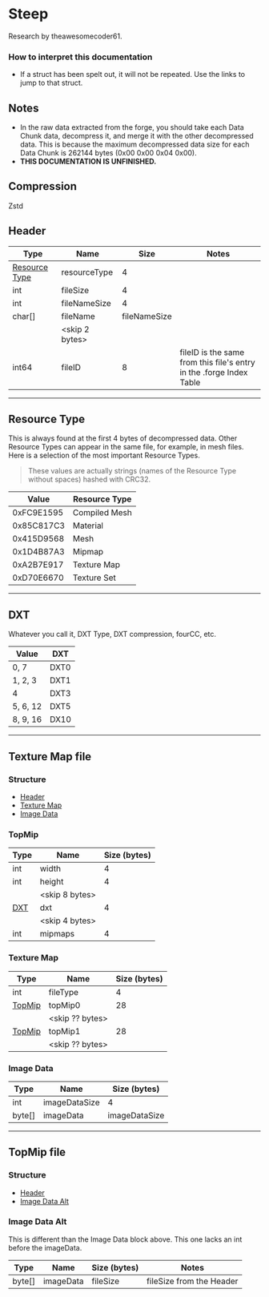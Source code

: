 # Steep
Research by theawesomecoder61.

### How to interpret this documentation
- If a struct has been spelt out, it will not be repeated. Use the links to jump to that struct.

## Notes
- In the raw data extracted from the forge, you should take each Data Chunk data, decompress it, and merge it with the other decompressed data. This is because the maximum decompressed data size for each Data Chunk is 262144 bytes (0x00 0x00 0x04 0x00).
- **THIS DOCUMENTATION IS UNFINISHED.**

## Compression
Zstd

## Header
|  Type  |      Name      |     Size     | Notes |
|--------|----------------|--------------|-------|
| [Resource Type](#resource-type)    | resourceType   | 4            |       |
| int    | fileSize       | 4            |       |
| int    | fileNameSize   | 4            |       |
| char[] | fileName       | fileNameSize |       |
|        | <skip 2 bytes> |              |       |
| int64  | fileID         | 8            | fileID is the same from this file's entry in the .forge Index Table |

---

## Resource Type
This is always found at the first 4 bytes of decompressed data. Other Resource Types can appear in the same file, for example, in mesh files. Here is a selection of the most important Resource Types.

> These values are actually strings (names of the Resource Type without spaces) hashed with CRC32.

|   Value    | Resource Type |
|------------|---------------|
| 0xFC9E1595 | Compiled Mesh |
| 0x85C817C3 | Material      |
| 0x415D9568 | Mesh          |
| 0x1D4B87A3 | Mipmap        |
| 0xA2B7E917 | Texture Map   |
| 0xD70E6670 | Texture Set   |

---

## DXT
Whatever you call it, DXT Type, DXT compression, fourCC, etc.

|  Value   |  DXT |
|----------|------|
|     0, 7 | DXT0 |
|  1, 2, 3 | DXT1 |
|        4 | DXT3 |
| 5, 6, 12 | DXT5 |
| 8, 9, 16 | DX10 |

---

## Texture Map file
### Structure
- [Header](#header)
- [Texture Map](#texture-map)
- [Image Data](#image-data)

### TopMip
| Type |      Name      | Size (bytes) |
|------|----------------|--------------|
| int  | width          |            4 |
| int  | height         |            4 |
|      | <skip 8 bytes> |              |
| [DXT](#dxt) | dxt |                4 |
|      | <skip 4 bytes> |              |
| int  | mipmaps        |            4 |

### Texture Map
|  Type  |      Name       | Size (bytes) |
|--------|-----------------|--------------|
| int    | fileType        | 4            |
| [TopMip](#topmip) | topMip0 | 28        |
|        | <skip ?? bytes> |              |
| [TopMip](#topmip) | topMip1 | 28        |
|        | <skip ?? bytes> |              |

### Image Data
|  Type  |      Name       | Size (bytes)  |
|--------|-----------------|---------------|
| int    | imageDataSize   | 4             |
| byte[] | imageData       | imageDataSize |

---

## TopMip file
### Structure
- [Header](#header)
- [Image Data Alt](#image-data-alt)

### Image Data Alt
This is different than the Image Data block above. This one lacks an int before the imageData.

|  Type  |      Name       | Size (bytes) | Notes |
|--------|-----------------|--------------|-------|
| byte[] | imageData       | fileSize | fileSize from the Header |
